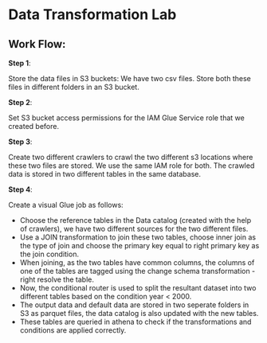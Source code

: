 # Data Transformation Lab

## Work Flow:

**Step 1**: 

Store the data files in S3 buckets: We have two csv files. Store both these files in different folders in an S3 bucket. 

**Step 2**:

Set S3 bucket access permissions for the IAM Glue Service role that we created before. 

**Step 3**: 

Create two different crawlers to crawl the two different s3 locations where these two files are stored. We use the same IAM role for both.
The crawled data is stored in two different tables in the same database.

**Step 4**: 

Create a visual Glue job as follows:
- Choose the reference tables in the Data catalog (created with the help of crawlers), we have two different sources for the two different files.
- Use a JOIN transformation to join these two tables, choose inner join as the type of join and choose the primary key equal to right primary key as the join condition. 
- When joining, as the two tables have common columns, the columns of one of the tables are tagged using the change schema transformation - right resolve the table.
- Now, the conditional router is used to split the resultant dataset into two different tables based on the condition year < 2000.
- The output data and default data are stored in two seperate folders in S3 as parquet files, the data catalog is also updated with the new tables.
- These tables are queried in athena to check if the transformations and conditions are applied correctly. 
